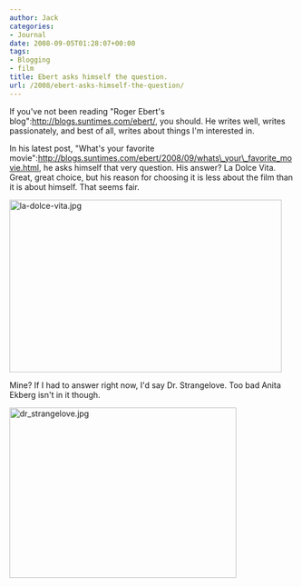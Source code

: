 ```yaml
---
author: Jack
categories:
- Journal
date: 2008-09-05T01:28:07+00:00
tags:
- Blogging
- film
title: Ebert asks himself the question.
url: /2008/ebert-asks-himself-the-question/
---
```


If you've not been reading "Roger Ebert's blog":http://blogs.suntimes.com/ebert/, you should. He writes well, writes passionately, and best of all, writes about things I'm interested in.

In his latest post, "What's your favorite movie":http://blogs.suntimes.com/ebert/2008/09/whats\_your\_favorite_movie.html, he asks himself that very question. His answer? La Dolce Vita. Great, great choice, but his reason for choosing it is less about the film than it is about himself. That seems fair.

<img src="https://www.baty.net/files//la-dolce-vita.jpg" alt="la-dolce-vita.jpg" border="0" class="alignnone frame" width="480" height="304" />

Mine? If I had to answer right now, I'd say Dr. Strangelove. Too bad Anita Ekberg isn't in it though.

<img src="https://www.baty.net/files//dr-strangelove.jpg" alt="dr_strangelove.jpg" class="alignnone frame" border="0" width="400" height="300" />